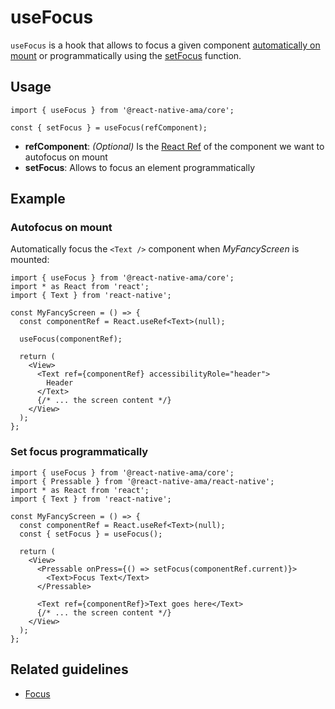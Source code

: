 # useFocus

`useFocus` is a hook that allows to focus a given component [automatically on mount](#autofocus-on-mount) or programmatically using
the [setFocus](#set-focus-programmatically) function.

## Usage

```tsx {1-2}
import { useFocus } from '@react-native-ama/core';

const { setFocus } = useFocus(refComponent);
```

- **refComponent**: _(Optional)_ Is the [React Ref](https://reactjs.org/docs/refs-and-the-dom.html) of the component we
  want to autofocus on mount
- **setFocus**: Allows to focus an element programmatically

## Example

### Autofocus on mount

Automatically focus the `<Text />` component when _MyFancyScreen_ is mounted:

```tsx
import { useFocus } from '@react-native-ama/core';
import * as React from 'react';
import { Text } from 'react-native';

const MyFancyScreen = () => {
  const componentRef = React.useRef<Text>(null);

  useFocus(componentRef);

  return (
    <View>
      <Text ref={componentRef} accessibilityRole="header">
        Header
      </Text>
      {/* ... the screen content */}
    </View>
  );
};
```

### Set focus programmatically

```tsx
import { useFocus } from '@react-native-ama/core';
import { Pressable } from '@react-native-ama/react-native';
import * as React from 'react';
import { Text } from 'react-native';

const MyFancyScreen = () => {
  const componentRef = React.useRef<Text>(null);
  const { setFocus } = useFocus();

  return (
    <View>
      <Pressable onPress={() => setFocus(componentRef.current)}>
        <Text>Focus Text</Text>
      </Pressable>

      <Text ref={componentRef}>Text goes here</Text>
      {/* ... the screen content */}
    </View>
  );
};
```

## Related guidelines

- [Focus](../../../../website/guidelines/focus.md)
